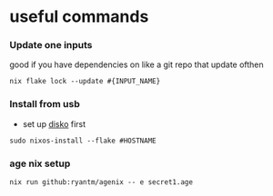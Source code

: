 # useful commands

### Update one inputs
good if you have dependencies on like a git repo that update ofthen
```
nix flake lock --update #{INPUT_NAME}
```

### Install from usb
- set up [disko](https://github.com/nix-community/disko) first 

```
sudo nixos-install --flake #HOSTNAME
```

### age nix setup

```
nix run github:ryantm/agenix -- e secret1.age
```
